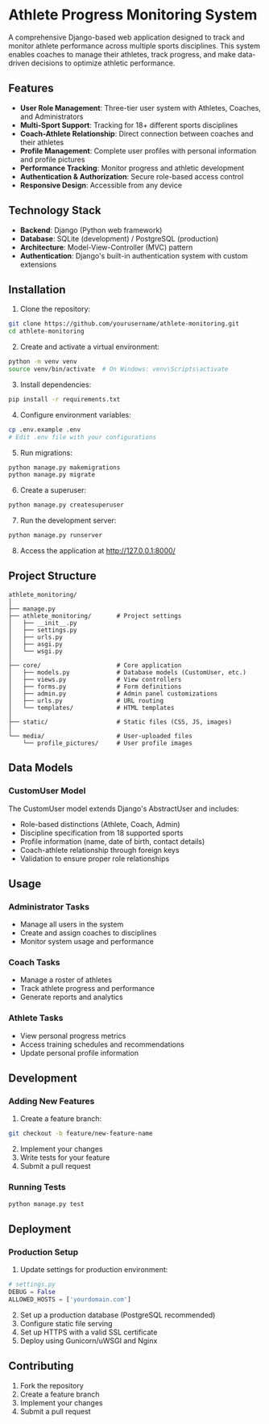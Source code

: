 # Athlete Progress Monitoring System

A comprehensive Django-based web application designed to track and monitor athlete performance across multiple sports disciplines. This system enables coaches to manage their athletes, track progress, and make data-driven decisions to optimize athletic performance.

## Features

- **User Role Management**: Three-tier user system with Athletes, Coaches, and Administrators
- **Multi-Sport Support**: Tracking for 18+ different sports disciplines
- **Coach-Athlete Relationship**: Direct connection between coaches and their athletes
- **Profile Management**: Complete user profiles with personal information and profile pictures
- **Performance Tracking**: Monitor progress and athletic development
- **Authentication & Authorization**: Secure role-based access control
- **Responsive Design**: Accessible from any device

## Technology Stack

- **Backend**: Django (Python web framework)
- **Database**: SQLite (development) / PostgreSQL (production)
- **Architecture**: Model-View-Controller (MVC) pattern
- **Authentication**: Django's built-in authentication system with custom extensions

## Installation

1. Clone the repository:
```bash
git clone https://github.com/yourusername/athlete-monitoring.git
cd athlete-monitoring
```

2. Create and activate a virtual environment:
```bash
python -m venv venv
source venv/bin/activate  # On Windows: venv\Scripts\activate
```

3. Install dependencies:
```bash
pip install -r requirements.txt
```

4. Configure environment variables:
```bash
cp .env.example .env
# Edit .env file with your configurations
```

5. Run migrations:
```bash
python manage.py makemigrations
python manage.py migrate
```

6. Create a superuser:
```bash
python manage.py createsuperuser
```

7. Run the development server:
```bash
python manage.py runserver
```

8. Access the application at http://127.0.0.1:8000/

## Project Structure

```
athlete_monitoring/
│
├── manage.py
├── athlete_monitoring/       # Project settings
│   ├── __init__.py
│   ├── settings.py
│   ├── urls.py
│   ├── asgi.py
│   └── wsgi.py
│
├── core/                     # Core application
│   ├── models.py             # Database models (CustomUser, etc.)
│   ├── views.py              # View controllers
│   ├── forms.py              # Form definitions
│   ├── admin.py              # Admin panel customizations
│   ├── urls.py               # URL routing
│   └── templates/            # HTML templates
│
├── static/                   # Static files (CSS, JS, images)
│
└── media/                    # User-uploaded files
    └── profile_pictures/     # User profile images
```

## Data Models

### CustomUser Model

The CustomUser model extends Django's AbstractUser and includes:

- Role-based distinctions (Athlete, Coach, Admin)
- Discipline specification from 18 supported sports
- Profile information (name, date of birth, contact details)
- Coach-athlete relationship through foreign keys
- Validation to ensure proper role relationships

## Usage

### Administrator Tasks
- Manage all users in the system
- Create and assign coaches to disciplines
- Monitor system usage and performance

### Coach Tasks
- Manage a roster of athletes
- Track athlete progress and performance
- Generate reports and analytics

### Athlete Tasks
- View personal progress metrics
- Access training schedules and recommendations
- Update personal profile information

## Development

### Adding New Features

1. Create a feature branch:
```bash
git checkout -b feature/new-feature-name
```

2. Implement your changes
3. Write tests for your feature
4. Submit a pull request

### Running Tests

```bash
python manage.py test
```

## Deployment

### Production Setup

1. Update settings for production environment:
```python
# settings.py
DEBUG = False
ALLOWED_HOSTS = ['yourdomain.com']
```

2. Set up a production database (PostgreSQL recommended)
3. Configure static file serving
4. Set up HTTPS with a valid SSL certificate
5. Deploy using Gunicorn/uWSGI and Nginx

## Contributing

1. Fork the repository
2. Create a feature branch
3. Implement your changes
4. Submit a pull request
